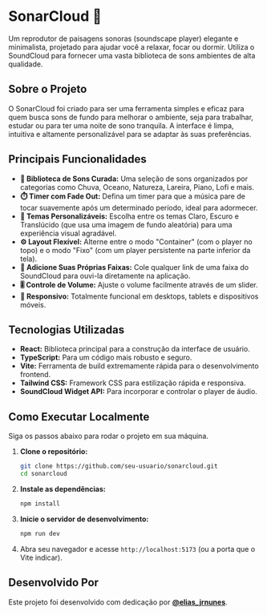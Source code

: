 # SonarCloud 🌙

Um reprodutor de paisagens sonoras (soundscape player) elegante e minimalista, projetado para ajudar você a relaxar, focar ou dormir. Utiliza o SoundCloud para fornecer uma vasta biblioteca de sons ambientes de alta qualidade.

## Sobre o Projeto

O SonarCloud foi criado para ser uma ferramenta simples e eficaz para quem busca sons de fundo para melhorar o ambiente, seja para trabalhar, estudar ou para ter uma noite de sono tranquila. A interface é limpa, intuitiva e altamente personalizável para se adaptar às suas preferências.

## Principais Funcionalidades

- **🎵 Biblioteca de Sons Curada:** Uma seleção de sons organizados por categorias como Chuva, Oceano, Natureza, Lareira, Piano, Lofi e mais.
- **⏱️ Timer com Fade Out:** Defina um timer para que a música pare de tocar suavemente após um determinado período, ideal para adormecer.
- **🎨 Temas Personalizáveis:** Escolha entre os temas Claro, Escuro e Translúcido (que usa uma imagem de fundo aleatória) para uma experiência visual agradável.
- **⚙️ Layout Flexível:** Alterne entre o modo "Container" (com o player no topo) e o modo "Fixo" (com um player persistente na parte inferior da tela).
- **🔗 Adicione Suas Próprias Faixas:** Cole qualquer link de uma faixa do SoundCloud para ouvi-la diretamente na aplicação.
- **🎚️ Controle de Volume:** Ajuste o volume facilmente através de um slider.
- **📱 Responsivo:** Totalmente funcional em desktops, tablets e dispositivos móveis.

## Tecnologias Utilizadas

- **React:** Biblioteca principal para a construção da interface de usuário.
- **TypeScript:** Para um código mais robusto e seguro.
- **Vite:** Ferramenta de build extremamente rápida para o desenvolvimento frontend.
- **Tailwind CSS:** Framework CSS para estilização rápida e responsiva.
- **SoundCloud Widget API:** Para incorporar e controlar o player de áudio.

## Como Executar Localmente

Siga os passos abaixo para rodar o projeto em sua máquina.

1.  **Clone o repositório:**
    ```bash
    git clone https://github.com/seu-usuario/sonarcloud.git
    cd sonarcloud
    ```

2.  **Instale as dependências:**
    ```bash
    npm install
    ```

3.  **Inicie o servidor de desenvolvimento:**
    ```bash
    npm run dev
    ```

4.  Abra seu navegador e acesse `http://localhost:5173` (ou a porta que o Vite indicar).

## Desenvolvido Por

Este projeto foi desenvolvido com dedicação por **[@elias_jrnunes](https://instagram.com/elias_jrnunes)**.
